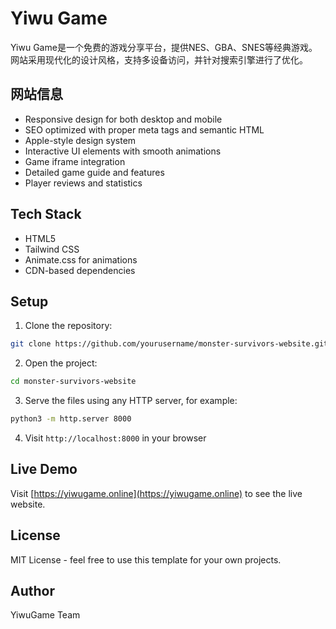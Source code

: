 # Yiwu Game

Yiwu Game是一个免费的游戏分享平台，提供NES、GBA、SNES等经典游戏。网站采用现代化的设计风格，支持多设备访问，并针对搜索引擎进行了优化。

## 网站信息

- Responsive design for both desktop and mobile
- SEO optimized with proper meta tags and semantic HTML
- Apple-style design system
- Interactive UI elements with smooth animations
- Game iframe integration
- Detailed game guide and features
- Player reviews and statistics

## Tech Stack

- HTML5
- Tailwind CSS
- Animate.css for animations
- CDN-based dependencies

## Setup

1. Clone the repository:
```bash
git clone https://github.com/yourusername/monster-survivors-website.git
```

2. Open the project:
```bash
cd monster-survivors-website
```

3. Serve the files using any HTTP server, for example:
```bash
python3 -m http.server 8000
```

4. Visit `http://localhost:8000` in your browser

## Live Demo

Visit [https://yiwugame.online](https://yiwugame.online) to see the live website.

## License

MIT License - feel free to use this template for your own projects.

## Author

YiwuGame Team

